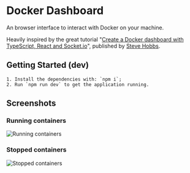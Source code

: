 # Docker Dashboard

An browser interface to interact with Docker on your machine.

Heavily inspired by the great tutorial "[Create a Docker dashboard with TypeScript, React and Socket.io](https://auth0.com/blog/docker-dashboard-with-react-typescript-socketio/)", published by [Steve Hobbs](http://twitter.com/elkdanger).

## Getting Started (dev)

	1. Install the dependencies with: `npm i`;
	2. Run `npm run dev` to get the application running.

## Screenshots

### Running containers
![Running containers](https://user-images.githubusercontent.com/755254/28020353-6e9c6b90-655a-11e7-8db5-6d6b5140a268.png)


### Stopped containers
![Stopped containers](https://user-images.githubusercontent.com/755254/28020357-717a5c3c-655a-11e7-9530-3fb15663c397.png)
